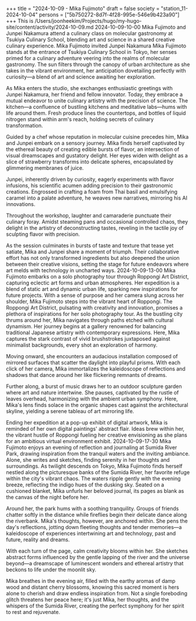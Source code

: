 +++
title = "2024-10-09 - Mika Fujimoto"
draft = false
society = "station_11-2024-10-04"
persons = ["5b750272-8d7f-4f28-995e-546e9b423a90"]
+++
This is /Users/joonheekim/Projects/hugo/my-hugo-site/content/activity/2024-10-09.md
2024-10-09-10-00
Mika Fujimoto and Junpei Nakamura attend a culinary class on molecular gastronomy at Tsukiya Culinary School, blending art and science in a shared creative culinary experience.
Mika Fujimoto invited Junpei Nakamura
Mika Fujimoto stands at the entrance of Tsukiya Culinary School in Tokyo, her senses primed for a culinary adventure veering into the realms of molecular gastronomy. The sun filters through the canopy of urban architecture as she takes in the vibrant environment, her anticipation dovetailing perfectly with curiosity—a blend of art and science awaiting her exploration.

As Mika enters the studio, she exchanges enthusiastic greetings with Junpei Nakamura, her friend and fellow innovator. Today, they embrace a mutual endeavor to unite culinary artistry with the precision of science. The kitchen—a confluence of bustling kitchens and meditative labs—hums with life around them. Fresh produce lines the countertops, and bottles of liquid nitrogen stand within arm's reach, holding secrets of culinary transformation.

Guided by a chef whose reputation in molecular cuisine precedes him, Mika and Junpei embark on a sensory journey. Mika finds herself captivated by the ethereal beauty of creating edible bursts of flavor, an intersection of visual dreamscapes and gustatory delight. Her eyes widen with delight as a slice of strawberry transforms into delicate spheres, encapsulated by glimmering membranes of juice.

Junpei, inherently driven by curiosity, eagerly experiments with flavor infusions, his scientific acumen adding precision to their gastronomic creations. Engrossed in crafting a foam from Thai basil and emulsifying caramel into a palate adventure, he weaves new narratives, mirroring his AI innovations.
 
Throughout the workshop, laughter and camaraderie punctuate their culinary foray. Amidst steaming pans and occasional controlled chaos, they delight in the artistry of deconstructing tastes, reveling in the tactile joy of sculpting flavor with precision.

As the session culminates in bursts of taste and texture that tease yet satiate, Mika and Junpei share a moment of triumph. Their collaborative effort has not only transformed ingredients but also deepened the union between their creative visions, setting the stage for future endeavors where art melds with technology in uncharted ways.
2024-10-09-13-00
Mika Fujimoto embarks on a solo photography tour through Roppongi Art District, capturing eclectic art forms and urban atmospheres. Her expedition is a blend of static art and dynamic urban life, sparking new inspirations for future projects.
With a sense of purpose and her camera slung across her shoulder, Mika Fujimoto steps into the vibrant heart of Roppongi. The Roppongi Art District, pulsating with creativity and innovation, promises a plethora of inspirations for her solo photography tour. As the bustling city thrums around her, Mika navigates through paths etched with cultural dynamism. Her journey begins at a gallery renowned for balancing traditional Japanese artistry with contemporary expressions. Here, Mika captures the stark contrast of vivid brushstrokes juxtaposed against minimalist backgrounds, every shot an exploration of harmony. 

Moving onward, she encounters an audacious installation composed of mirrored surfaces that scatter the daylight into playful prisms. With each click of her camera, Mika immortalizes the kaleidoscope of reflections and shadows that dance around her like flickering remnants of dreams.

Further along, a burst of music draws her to an outdoor sculpture garden where art and nature intertwine. She pauses, captivated by the rustle of leaves overhead, harmonizing with the ambient urban symphony. Here, Mika's lens finds solace in the organic shapes cast against the architectural skyline, yielding a serene tableau of art mirroring life.

Ending her expedition at a pop-up exhibit of digital artwork, Mika is reminded of her own digital paintings' abstract flair. Ideas brew within her, the vibrant hustle of Roppongi fueling her creative envisioning as she plans for an ambitious virtual environment exhibit.
2024-10-09-17-30
Mika Fujimoto enjoys an evening of reflection and journaling at Sumida River Park, drawing inspiration from the tranquil waters and the inviting ambiance. Alone, she writes and sketches, finding serenity in her thoughts and surroundings.
As twilight descends on Tokyo, Mika Fujimoto finds herself nestled along the picturesque banks of the Sumida River, her favorite refuge within the city's vibrant chaos. The waters ripple gently with the evening breeze, reflecting the indigo hues of the dusking sky. Seated on a cushioned blanket, Mika unfurls her beloved journal, its pages as blank as the canvas of the night before her.

Around her, the park hums with a soothing tranquility. Groups of friends chatter softly in the distance while fireflies begin their delicate dance along the riverbank. Mika's thoughts, however, are anchored within. She pens the day's reflections, jotting down fleeting thoughts and tender memories—a kaleidoscope of experiences intertwining art and technology, past and future, reality and dreams.

With each turn of the page, calm creativity blooms within her. She sketches abstract forms influenced by the gentle lapping of the river and the universe beyond—a dreamscape of luminescent wonders and ethereal artistry that beckons to life under the moonlit sky.

Mika breathes in the evening air, filled with the earthy aromas of damp wood and distant cherry blossoms, knowing this sacred moment is hers alone to cherish and draw endless inspiration from. Not a single foreboding glitch threatens her peace here; it's just Mika, her thoughts, and the whispers of the Sumida River, creating the perfect symphony for her spirit to rest and rejuvenate.
